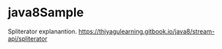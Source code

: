 # java8Sample

Spliterator explanantion.
https://thiyagulearning.gitbook.io/java8/stream-api/spliterator

